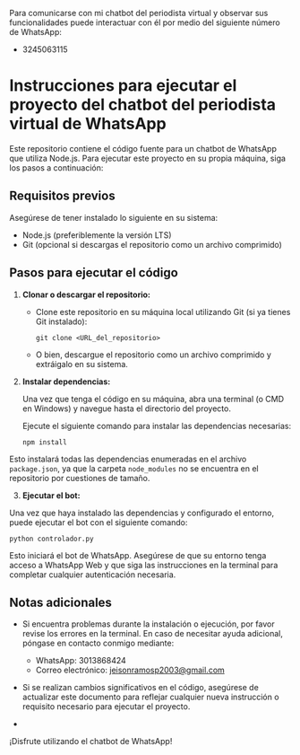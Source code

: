 Para comunicarse con mi chatbot del periodista virtual y observar sus funcionalidades puede interactuar con él por medio del siguiente número de WhatsApp:

- 3245063115

# Instrucciones para ejecutar el proyecto del chatbot del periodista virtual de WhatsApp

Este repositorio contiene el código fuente para un chatbot de WhatsApp que utiliza Node.js. Para ejecutar este proyecto en su propia máquina, siga los pasos a continuación:

## Requisitos previos

Asegúrese de tener instalado lo siguiente en su sistema:

- Node.js (preferiblemente la versión LTS)
- Git (opcional si descargas el repositorio como un archivo comprimido)

## Pasos para ejecutar el código

1. **Clonar o descargar el repositorio:**

   - Clone este repositorio en su máquina local utilizando Git (si ya tienes Git instalado):

     ```
     git clone <URL_del_repositorio>
     ```

   - O bien, descargue el repositorio como un archivo comprimido y extráigalo en su sistema.

2. **Instalar dependencias:**

   Una vez que tenga el código en su máquina, abra una terminal (o CMD en Windows) y navegue hasta el directorio del proyecto.

   Ejecute el siguiente comando para instalar las dependencias necesarias:

    ```
    npm install
    ```

Esto instalará todas las dependencias enumeradas en el archivo `package.json`, ya que la carpeta `node_modules` no se encuentra en el repositorio por cuestiones de tamaño.


3. **Ejecutar el bot:**

Una vez que haya instalado las dependencias y configurado el entorno, puede ejecutar el bot con el siguiente comando:

   ```
  python controlador.py
  ```

Esto iniciará el bot de WhatsApp. Asegúrese de que su entorno tenga acceso a WhatsApp Web y que siga las instrucciones en la terminal para completar cualquier autenticación necesaria.

## Notas adicionales

- Si encuentra problemas durante la instalación o ejecución, por favor revise los errores en la terminal. En caso de necesitar ayuda adicional, póngase en contacto conmigo mediante:

  + WhatsApp: 3013868424
  + Correo electrónico: jeisonramosp2003@gmail.com

- Si se realizan cambios significativos en el código, asegúrese de actualizar este documento para reflejar cualquier nueva instrucción o requisito necesario para ejecutar el proyecto.
- 

¡Disfrute utilizando el chatbot de WhatsApp!
